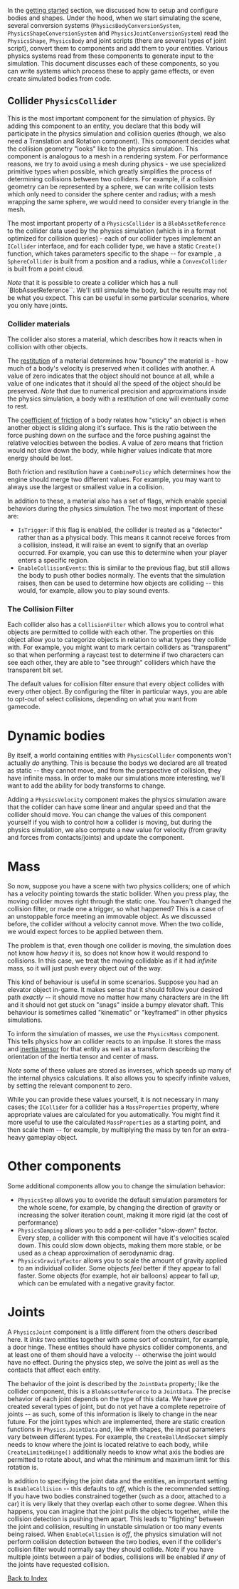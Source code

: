 In the [getting started](getting_started.md) section, we discussed how to setup and configure bodies and shapes. Under the hood, when we start simulating the scene, several conversion systems (`PhysicsBodyConversionSystem`, `PhysicsShapeConversionSystem` and `PhysicsJointConversionSystem`) read the `PhysicsShape`, `PhysicsBody` and joint scripts (there are several types of joint script), convert them to components and add them to your entities. Various physics systems read from these components to generate input to the simulation. This document discusses each of these components, so you can write systems which process these to apply game effects, or even create simulated bodies from code.

## Collider `PhysicsCollider`

This is the most important component for the simulation of physics. By adding this component to an entity, you declare that this body will participate in the physics simulation and collision queries (though, we also need a Translation and Rotation component). This component decides what the collision geometry "looks" like to the physics simulation. This component is analogous to a mesh in a rendering system. For performance reasons, we try to avoid using a mesh during physics - we use specialized primitive types when possible, which greatly simplifies the process of determining collisions between two colliders. For example, if a collision geometry can be represented by a sphere, we can write collision tests which only need to consider the sphere center and radius; with a mesh wrapping the same sphere, we would need to consider every triangle in the
mesh.

The most important property of a `PhysicsCollider` is a `BlobAssetReference` to the collider data used by the physics simulation (which is in a format optimized for collision queries) - each of our collider types implement an `ICollider` interface, and for each collider type, we have a static `Create()` function, which takes parameters specific to the shape -- for example , a `SphereCollider` is built from a position and a radius, while a `ConvexCollider` is built from a point cloud.

_Note_ that it is possible to create a collider which has a null `BlobAssetReference``. We'll still simulate the body, but the results may not be what you expect. This can be useful in some particular scenarios, where you only have joints.

### Collider materials

The collider also stores a material, which describes how it reacts when in collision with other objects.

The [restitution](https://en.wikipedia.org/wiki/Coefficient_of_restitution) of a material determines how "bouncy" the material is - how much of a body's velocity is preserved when it collides with another. A value of zero indicates that the object should not bounce at all, while a value of one indicates that it should all the speed of the object should be preserved. _Note_ that due to numerical precision and approximations inside the physics simulation, a body with a restitution of one will eventually come to rest.

The [coefficient of friction](https://en.wikipedia.org/wiki/Friction) of a body relates how "sticky" an object is when another object is sliding along it's surface. This is the ratio between the force pushing down on the surface and the force pushing against the relative velocities between the bodies. A value of zero means that friction would not slow down the body, while higher values indicate that more energy should be lost.

Both friction and restitution have a `CombinePolicy` which determines how the engine should merge two different values. For example, you may want to always use the largest or smallest value in a collision.

In addition to these, a material also has a set of flags, which enable special behaviors during the physics simulation. The two most important of these are:

* `IsTrigger`: if this flag is enabled, the collider is treated as a "detector" rather than as a physical body. This means it cannot receive forces from a collision, instead, it will raise an event to signify that an overlap occurred. For example, you can use this to determine when your player enters a specific region.
* `EnableCollisionEvents`: this is similar to the previous flag, but still allows the body to push other bodies normally. The events that the simulation raises, then can be used to determine how objects are colliding -- this would, for example, allow you to play sound events.

### The Collision Filter

Each collider also has a `CollisionFilter` which allows you to control what objects are permitted to collide with each other. The properties on this object allow you to categorize objects in relation to what types they collide with. For example, you might want to mark certain colliders as "transparent" so that when performing a raycast test to determine if two characters can see each other, they are able to "see through" colliders which have the transparent bit set.

The default values for collision filter ensure that every object collides with every other object. By configuring the filter in particular ways, you are able to opt-out of select collisions, depending on what you want from gamecode.

# Dynamic bodies

By itself, a world containing entities with `PhysicsCollider` components won't actually _do_ anything. This is because the bodys we declared are all treated as static -- they cannot move, and from the perspective of collision, they have infinite mass. In order to make our simulations more interesting, we'll want to add the ability for body transforms to change.

Adding a `PhysicsVelocity` component makes the physics simulation aware that the collider can have some linear and angular speed and that the collider should move. You can change the values of this component yourself if you wish to control how a collider is moving, but during the physics simulation, we also compute a new value for velocity (from gravity and forces from contacts/joints) and update the component.

# Mass

So now, suppose you have a scene with two physics colliders; one of which has a velocity pointing towards the static bollider. When you press play, the moving collider moves right through the static one. You haven't changed the collision filter, or made one a trigger, so what happened? This is a case of an unstoppable force meeting an immovable object. As we discussed before, the collider without a velocity cannot move. When the two collide, we would expect forces to be applied between them.

The problem is that, even though one collider is moving, the simulation does not know how _heavy_ it is, so does not know how it would respond to collisions. In this case, we treat the moving collidable as if it had _infinite_ mass, so it will just push every object out of the way.

This kind of behaviour is useful in some scenarios. Suppose you had an elevator object in-game. It makes sense that it should follow your desired path _exactly_ -- it should move no matter how many characters are in the lift and it should not get stuck on "snags" inside a bumpy elevator shaft. This behaviour is sometimes called "kinematic" or "keyframed" in other physics simulations.

To inform the simulation of masses, we use the `PhysicsMass` component. This tells physics how an collider reacts to an impulse. It stores the mass and [inertia tensor](https://en.wikipedia.org/wiki/Moment_of_inertia) for that entity as well as a transform describing the orientation of the inertia tensor and center of mass.

_Note_ some of these values are stored as inverses, which speeds up many of the internal physics calculations. It also allows you to specify infinite values, by setting the relevant component to zero.

While you can provide these values yourself, it is not necessary in many cases; the `ICollider` for a collider has a `MassProperties` property, where appropriate values are calculated for you automatically. You might find it more useful to use the calculated `MassProperties` as a starting point, and then scale them -- for example, by multiplying the mass by ten for an extra-heavy gameplay object.



# Other components

Some additional components allow you to change the simulation behavior:

* `PhysicsStep` allows you to overide the default simulation parameters for the whole scene, for example, by changing the direction of gravity or increasing the solver iteration count, making it more rigid (at the cost of performance)
* `PhysicsDamping` allows you to add a per-collider "slow-down" factor. Every step, a collider with this component will have it's velocities scaled down. This could slow down objects, making them more stable, or be used as a cheap approximation of aerodynamic drag.
* `PhysicsGravityFactor` allows you to scale the amount of gravity applied to an individual collider. Some objects _feel_ better if they appear to fall faster. Some objects (for example, hot air balloons) appear to fall _up_, which can be emulated with a negative gravity factor.


# Joints

A `PhysicsJoint` component is a little different from the others described here. It _links_ two entities together with some sort of constraint, for example, a door hinge. These entities should have physics collider components, and at least one of them should have a velocity -- otherwise the joint would have no effect. During the physics step, we solve the joint as well as the contacts that affect each entity.

The behavior of the joint is described by the `JointData` property; like the collider component, this is a `BlobAssetReference` to a `JointData`. The precise behavior of each joint depends on the type of this data. We have pre-created several types of joint, but do not yet have a complete repetroire of joints -- as such, some of this information is likely to change in the near future. For the joint types which are implemented, there are static creation functions in `Physics.JointData` and, like with shapes, the input parameters vary between different types. For example, the `CreateBallAndSocket` simply needs to know where the joint is located relative to each body, while `CreateLimitedHinge()` additionally needs to know what axis the bodies are permitted to rotate about, and what the minimum and maximum limit for this rotation is.

In addition to specifying the joint data and the entities, an important setting is `EnableCollision` -- this defaults to _off_, which is the recommended setting. If you have two bodies constrained together (such as a door, attached to a car) it is very likely that they overlap each other to some degree. When this happens, you can imagine that the joint pulls the objects together, while the collision detection is pushing them apart. This leads to "fighting" between the joint and collision, resulting in unstable simulation or too many events being raised. When `EnableCollision` is _off_, the physics simulation will not perform collision detection between the two bodies, even if the collider's collision filter would normally say they should collide. _Note_ if you have multiple joints between a pair of bodies, collisions will be enabled if _any_ of the joints have requested collision.

[Back to Index](index.md)
